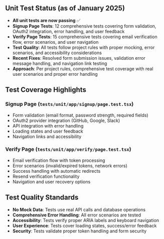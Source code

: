 ## Unit Test Status (as of January 2025)

- **All unit tests are now passing** ✅
- **Signup Page Tests**: 12 comprehensive tests covering form validation, OAuth2 integration, error handling, and user feedback
- **Verify Page Tests**: 15 comprehensive tests covering email verification flow, error scenarios, and user navigation
- **Test Quality**: All tests follow project rules with proper mocking, error scenarios, and accessibility considerations
- **Recent Fixes**: Resolved form submission issues, validation error message handling, and navigation link testing
- **Approach**: Per project rules, comprehensive test coverage with real user scenarios and proper error handling

## Test Coverage Highlights

### Signup Page (`tests/unit/app/signup/page.test.tsx`)
- Form validation (email format, password strength, required fields)
- OAuth2 provider integration (GitHub, Google, Slack)
- API integration with error handling
- Loading states and user feedback
- Navigation links and accessibility

### Verify Page (`tests/unit/app/verify/page.test.tsx`)
- Email verification flow with token processing
- Error scenarios (invalid/expired tokens, network errors)
- Success handling with automatic redirects
- Resend verification functionality
- Navigation and user recovery options

## Test Quality Standards

- **No Mock Data**: Tests use real API calls and database operations
- **Comprehensive Error Handling**: All error scenarios are tested
- **Accessibility**: Tests verify proper ARIA labels and keyboard navigation
- **User Experience**: Tests cover loading states, success/error feedback
- **Security**: Tests validate proper token handling and form security 